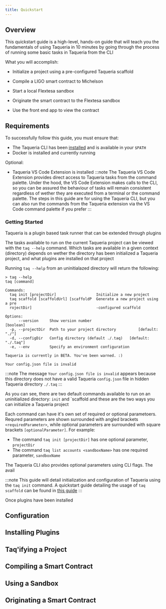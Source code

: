```yaml
---
title: Quickstart
---
```



<!-- 
Content Type: Getting Started Documentation

Purpose: To get a developer set up and ready to go with Taqueria in under 5 minutes

Goal: To onboard as many devs as possible by translating their interest into them actually developing on Taqueria

Questions:
- What is the quickest explanation of Taqueria and what it does?
- What are the most important questions new users will have?
- What are the cool things you can do with Taqueria? 

-->


## Overview

This quickstart guide is a high-level, hands-on guide that will teach you the fundamentals of using Taqueria in 10 minutes by going through the process of running some basic tasks in Taqueria from the CLI

What you will accomplish:
- Initialize a project using a pre-configured Taqueria scaffold
- Compile a LIGO smart contract to Michelson
- Start a local Flextesa sandbox 
- Originate the smart contract to the Flextesa sandbox

- Use the front end app to view the contract 

## Requirements

To successfully follow this guide, you must ensure that:
- The Taqueria CLI has been [installed](./installation.mdx) and is available in your `$PATH` 
- Docker is installed and currently running

Optional:
- Taqueria VS Code Extension is installed
:::note
The Taqueria VS Code Extension provides direct access to Taqueria tasks from the command palette. Under the hood, the VS Code Extension makes calls to the CLI, so you can be assured the behaviour of tasks will remain consistent regardless of wether they are executed from a terminal or the command palette. The steps in this guide are for using the Taqueria CLI, but you can also run the commands from the Taqueria extension via the VS Code command palette if you prefer
:::

### Getting Started

Taqueria is a plugin based task runner that can be extended through plugins

The tasks available to run on the current Taqueria project can be viewed with the `taq --help` command. Which tasks are available in a given context (directory) depends on wether the directory has been initialized a Taqueria project, and what plugins are installed on that project

Running `taq --help` from an uninitialazed directory will return the following:
```
> taq --help
taq [command]

Commands:
  taq init [projectDir]                  Initialize a new project
  taq scaffold [scaffoldUrl] [scaffoldP  Generate a new project using a pre
  rojectDir]                             -configured scaffold

Options:
      --version     Show version number                           [boolean]
  -p, --projectDir  Path to your project directory          [default: "./"]
  -d, --configDir   Config directory (default ./.taq)   [default: "./.taq"]
  -e, --env         Specify an environment configuration

Taqueria is currently in BETA. You've been warned. :)

Your config.json file is invalid
```
:::note
The message `Your config.json file is invalid` appears because this directory does not have a valid Taqueria `config.json` file in hidden Taqueria directory `./.taq`
:::

As you can see, there are two default commands available to run on an uninitialized directory: `init` and `scaffold and these are the two ways you can initialize a Taqueria project

Each command can have it's own set of required or optional parametoers. Requred parameters are shown surrounded with angled brackets `<requiredParameter>`, while optional parameters are surrounded with square brackets `[optionalParameter]`. For example:
- The command `taq init [projectDir]` has one optional parameter, `projectDir`
- The command `taq list accounts <sandboxName>` has one required parameter, `sandboxName`

The Taqueria CLI also provides optional parameters using CLI flags. The avail 

:::note
This guide will detail initialization and configuration of Taqueria using the `taq init` command. A quickstart guide detailing the usage of `taq scaffold` can be found in [this guide](./scaffolding.md)
:::






Once plugins have been installed


## Configuration


## Installing Plugins


## Taq'ifying a Project


## Compiling a Smart Contract 


## Using a Sandbox


## Originating a Smart Contract

